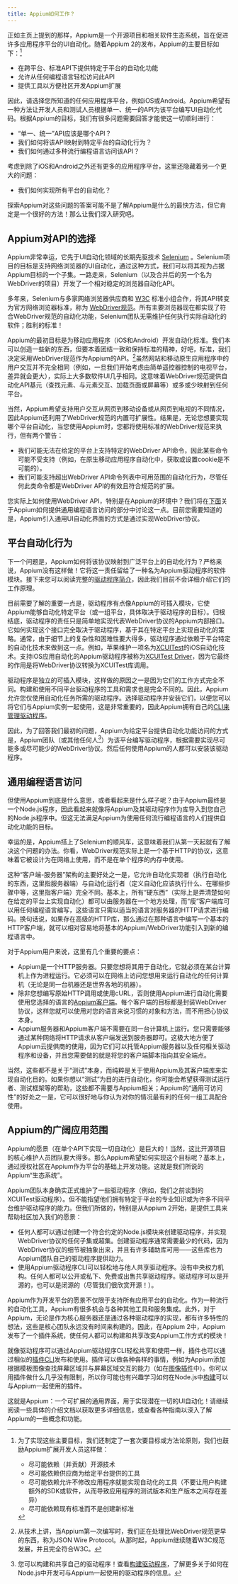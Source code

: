 ```yaml
---
title: Appium如何工作？
---
```


正如主页上提到的那样，Appium是一个开源项目和相关软件生态系统，旨在促进许多应用程序平台的UI自动化。随着Appium 2的发布，Appium的主要目标如下：[^1]

- 在跨平台、标准API下提供特定于平台的自动化功能
- 允许从任何编程语言轻松访问此API
- 提供工具以方便社区开发Appium扩展

[^1]:
    为了实现这些主要目标，我们还制定了一套次要目标或方法论原则，我们也鼓励Appium扩展开发人员这样做：

    - 尽可能依赖（并贡献）开源技术
    - 尽可能依赖供应商为给定平台提供的工具
    - 尽可能依赖允许不修改应用程序就能实现自动化的工具（不要让用户构建额外的SDK或软件，从而导致应用程序的测试版本和生产版本之间存在差异）
    - 尽可能依赖现有标准而不是创建新标准

因此，请选择您所知道的任何应用程序平台，例如iOS或Android。Appium希望有一种方法让开发人员和测试人员根据单一、统一的API为该平台编写UI自动化代码。根据Appium的目标，我们有很多问题需要回答才能使这一切顺利进行：

- “单一、统一”API应该是哪个API？
- 我们如何将该API映射到特定平台的自动化行为？
- 我们如何通过多种流行编程语言访问该API？

考虑到除了iOS和Android之外还有更多的应用程序平台，这里还隐藏着另一个更大的问题：

- 我们如何实现所有平台的自动化？

探索Appium对这些问题的答案可能不是了解Appium是什么的最快方法，但它肯定是一个很好的方法！那么让我们深入研究吧。

## Appium对API的选择

Appium非常幸运，它先于UI自动化领域的长期先驱技术 [Selenium](https://selenium.dev) 。Selenium项目的目标是支持网络浏览器的UI自动化，通过这种方式，我们可以将其视为占据Appium目标的一个子集。一路走来，Selenium（以及合并后的另一个名为WebDriver的项目）开发了一个相对稳定的浏览器自动化API。

多年来，Selenium与多家网络浏览器供应商和 [W3C](https://w3.org) 标准小组合作，将其API转变为官方网络浏览器标准，称为 [WebDriver规范](https://w3c.github.io/webdriver/)。所有主要浏览器现在都实现了符合WebDriver规范的自动化功能，Selenium团队无需维护任何执行实际自动化的软件；胜利的标准！

Appium的最初目标是为移动应用程序（iOS和Android）开发自动化标准。我们本可以创造一些新的东西，但要本着团结一致和保持标准的精神，好吧，标准，我们决定采用WebDriver规范作为Appium的API。[^2]虽然网站和移动原生应用程序中的用户交互并不完全相同（例如，一旦我们开始考虑由简单遥控器控制的电视平台，差异就会更大），实际上大多数软件UI几乎相同。这意味着WebDriver规范提供自动化API基元（查找元素、与元素交互、加载页面或屏幕等）或多或少映射到任何平台。

[^2]: 从技术上讲，当Appium第一次编写时，我们正在处理比WebDriver规范更早的东西，称为JSON Wire Protocol。从那时起，Appium继续随着W3C规范发展，并且完全符合W3C。

当然，Appium希望支持用户交互从网页到移动设备或从网页到电视的不同情况，因此Appium还利用了WebDriver规范的内置可扩展性。结果是，无论您想要实现哪个平台自动化，当您使用Appium时，您都将使用标准的WebDriver规范来执行，但有两个警告：

- 我们可能无法在给定的平台上支持特定的WebDriver API命令，因此某些命令可能不受支持（例如，在原生移动应用程序自动化中，获取或设置cookie是不可能的）。
- 我们可能支持超出WebDriver API命令列表中可用范围的自动化行为，尽管任何此类命令都是WebDriver API的有效且符合规范的扩展。

您实际上如何使用WebDriver API，特别是在Appium的环境中？我们将在[下面](#universal-programming-language-access)关于Appium如何提供通用编程语言访问的部分中讨论这一点。目前您需要知道的是，Appium引入通用UI自动化界面的方式是通过实现WebDriver协议。

## 平台自动化行为

下一个问题是，Appium如何将该协议映射到广泛平台上的自动化行为？严格来说，Appium没有这样做！它将这一责任留给了一种名为Appium驱动程序的软件模块。接下来您可以阅读完整的[驱动程序简介](./drivers.md)，因此我们目前不会详细介绍它们的工作原理。

目前需要了解的重要一点是，驱动程序有点像Appium的可插入模块，它使Appium能够自动化特定平台（或一组平台，具体取决于驱动程序的目标）。归根结底，驱动程序的责任只是简单地实现代表WebDriver协议的Appium内部接口。它如何实现这个接口完全取决于驱动程序，基于其在特定平台上实现自动化的策略。通常，由于细节上的复杂性和困难性要大得多，驱动程序通过依赖于平台特定的自动化技术来做到这一点。例如，苹果维护一项名为[XCUITest](https://developer.apple.com/documentation/xctest/user_interface_tests)的iOS自动化技术。支持iOS应用自动化的Appium驱动程序被称为[XCUITest
Driver](https://github.com/appium/appium-xcuitest-driver)，因为它最终的作用是将WebDriver协议转换为XCUITest库调用。

驱动程序是独立的可插入模块，这样做的原因之一是因为它们的工作方式完全不同。构建和使用不同平台驱动程序的工具和需求也是完全不同的。因此，Appium允许您仅使用自动化任务所需的驱动程序。选择驱动程序并安装它们，以便您可以将它们与Appium实例一起使用，这是非常重要的，因此Appium拥有自己的[CLI来管理驱动程序](../cli/extensions.md)。

因此，为了回答我们最初的问题，Appium为给定平台提供自动化功能访问的方式是，Appium团队（或其他任何人[^3]）为该平台编写驱动程序，根据需要实现尽可能多或尽可能少的WebDriver协议。然后任何使用Appium的人都可以安装该驱动程序。

[^3]:您可以构建和共享自己的驱动程序！查看[构建驱动程序](../developing/build-drivers.md)，了解更多关于如何在Node.js中开发可与Appium一起使用的驱动程序的信息。

## 通用编程语言访问

但使用Appium到底是什么意思，或者看起来是什么样子呢？由于Appium最终是一个Node.js程序，因此看起来就像将Appium及其驱动程序作为库导入到您自己的Node.js程序中。但这无法满足Appium为使用任何流行编程语言的人们提供自动化功能的目标。

幸运的是，Appium搭上了Selenium的顺风车，这意味着我们从第一天起就有了解决这个问题的办法。你看，WebDriver规范实际上是一个基于HTTP的协议，这意味着它被设计为在网络上使用，而不是在单个程序的内存中使用。

这种“客户端-服务器”架构的主要好处之一是，它允许自动化实现者（执行自动化的东西，这里指服务器端）与自动化运行者（定义自动化应该执行什么、在哪些步骤中等，这里指客户端）完全不同。基本上，所有“硬东西”（实际上是弄清楚如何在给定的平台上实现自动化）都可以由服务器在一个地方处理，而“瘦”客户端库可以用任何编程语言编写，这些语言只需以适当的语言对服务器的HTTP请求进行编码。换句话说，如果存在高级的HTTP库，那么通过在那种语言中编写一个基本的HTTP客户端，就可以相对容易地将基本的Appium/WebDriver功能引入到新的编程语言中。

对于Appium用户来说，这里有几个重要的要点：

- Appium是一个HTTP服务器。只要您想将其用于自动化，它就必须在某台计算机上作为进程运行。它必须可以在网络上访问您想用来运行自动化的任何计算机（无论是同一台机器还是世界各地的机器）。
- 除非您想编写原始HTTP调用或使用cURL，否则使用Appium进行自动化需要使用您选择的语言的[Appium客户端](clients.md)。每个客户端的目标都是封装WebDriver协议，这样您就可以使用对您的语言来说习惯的对象和方法，而不用担心协议本身。
- Appium服务器和Appium客户端不需要在同一台计算机上运行。您只需要能够通过某种网络将HTTP请求从客户端发送到服务器即可。这极大地方便了Appium云提供商的使用，因为它们可以托管Appium服务器以及任何相关驱动程序和设备，并且您需要做的就是将您的客户端脚本指向其安全端点。

当然，这些都不是关于“测试”本身，而纯粹是关于使用Appium及其客户端库来实现自动化目的。如果你想以“测试”为目的进行自动化，你可能会希望获得测试运行者、测试框架等的帮助，这些都不需要与Appium相关；Appium的“通用可访问性”的好处之一是，它可以很好地与你认为对你的情况最有利的任何一组工具配合使用。

## Appium的广阔应用范围

Appium的愿景（在单个API下实现一切自动化）是巨大的！当然，这比开源项目的核心维护人员团队要大得多。那么Appium希望如何实现这个目标呢？基本上，通过授权社区在Appium作为平台的基础上开发功能。这就是我们所说的Appium“生态系统”。

Appium团队本身确实正式维护了一些驱动程序（例如，我们之前谈到的XCUITest驱动程序）。但不能指望他们拥有特定于平台的专业知识或为许多不同平台维护驱动程序的能力。但我们所做的，特别是从Appium 2开始，是提供工具来帮助社区加入我们的愿景：

- 任何人都可以通过创建一个符合约定的Node.js模块来创建驱动程序，并实现WebDriver协议的任何子集或超集。创建驱动程序通常需要最少的代码，因为WebDriver协议的细节被抽象出来，并且有许多辅助库可用——这些库也为Appium团队自己的驱动程序提供动力。
- 使用Appium驱动程序CLI可以轻松地与他人共享驱动程序。没有中央权力机构。任何人都可以公开或私下、免费或出售共享驱动程序。驱动程序可以是开源的，也可以是闭源的（尽管我们很欣赏开源！）。

Appium作为开发平台的愿景不仅限于支持所有应用平台的自动化。作为一种流行的自动化工具，Appium有很多机会与各种其他工具和服务集成。此外，对于Appium，无论是作为核心服务器还是通过各种驱动程序的实现，都有许多特性的想法，这些是核心团队永远没有时间来构建的。因此，在Appium 2中，Appium发布了一个插件系统，使任何人都可以构建和共享改变Appium工作方式的模块！

就像驱动程序可以通过Appium驱动程序CLI轻松共享和使用一样，插件也可以通过相似的[插件CLI](../cli/extensions.md)发布和使用。插件可以做各种各样的事情，例如为Appium添加根据模板图像查找屏幕区域并与屏幕区域交互的能力（如在[图像插件](https://github.com/appium/appium/tree/master/packages/images-plugin)中）。你可以用插件做什么几乎没有限制，所以你可能也有兴趣学习如何在Node.js中[构建](../developing/build-plugins.md)可以与Appium一起使用的插件。

这就是Appium：一个可扩展的通用界面，用于实现潜在一切的UI自动化！请继续阅读一些具体的介绍文档以获取更多详细信息，或查看各种指南以深入了解Appium的一些概念和功能。
